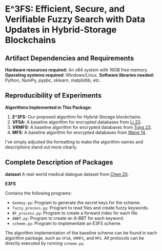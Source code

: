 # E^3FS: Efficient, Secure, and Verifiable Fuzzy Search with Data Updates in Hybrid-Storage Blockchains

## Artifact Dependencies and Requirements
**Hardware resources required:** An x64 system with 16GB free memory.
**Operating systems required:** Windows/Linux.
**Software libraries needed:** Python, NumPy, pypbc, sklearn, matplotlib, etc.

## Reproducibility of Experiments
**Algorithms Implemented in This Package:**
1. **E^3FS:** Our proposed algorithm for Hybrid-Storage blockchains.
2. **VFSA:** A baseline algorithm for encrypted databases from [Li 23](https://ieeexplore.ieee.org/abstract/document/9669122).
3. **VRMFS:** A baseline algorithm for encrypted databases from [Tong 23](https://ieeexplore.ieee.org/document/9714876).
4. **MFS:** A baseline algorithm for encrypted databases from [Wang 14](https://ieeexplore.ieee.org/document/6848153).

I've simply adjusted the formatting to make the algorithm names and descriptions stand out more clearly.

## Complete Description of Packages

**dataset**
A real-world medical dialogue dataset from [Chen 20](https://arxiv.org/pdf/2004.03329v1).

**E3FS**

Contains the following programs:

- `Genkey.py`: Program to generate the secret keys for the scheme.
- `fuzzy_process.py`: Program to read files and create fuzzy keywords.
- `BF_process.py`: Program to create a forward index for each file.
- `ABBT.py`: Program to create an A-BBT for each keyword.
- `scheme.py`: Program to implementate an E3FS scheme.

The algorithm implementation of the baseline scheme can be found in each algorithm package, such as `VFSA`, `VRMFS`, and `MFS`. All protocols can be directly executed by running `scheme.py`.

